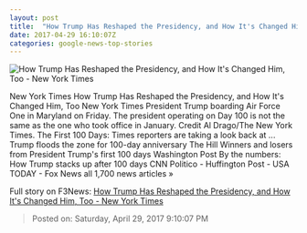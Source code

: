 ```yaml
---
layout: post
title:  "How Trump Has Reshaped the Presidency, and How It's Changed Him, Too - New York Times"
date: 2017-04-29 16:10:07Z
categories: google-news-top-stories
---
```


![How Trump Has Reshaped the Presidency, and How It's Changed Him, Too - New York Times](https://static01.nyt.com/images/2017/04/30/us/30prexy/30prexey-facebookJumbo.jpg)

New York Times How Trump Has Reshaped the Presidency, and How It's Changed Him, Too New York Times President Trump boarding Air Force One in Maryland on Friday. The president operating on Day 100 is not the same as the one who took office in January. Credit Al Drago/The New York Times. The First 100 Days: Times reporters are taking a look back at ... Trump floods the zone for 100-day anniversary The Hill Winners and losers from President Trump's first 100 days Washington Post By the numbers: How Trump stacks up after 100 days CNN Politico - Huffington Post - USA TODAY - Fox News all 1,700 news articles »


Full story on F3News: [How Trump Has Reshaped the Presidency, and How It's Changed Him, Too - New York Times](http://www.f3nws.com/n/pRAs4B)

> Posted on: Saturday, April 29, 2017 9:10:07 PM
